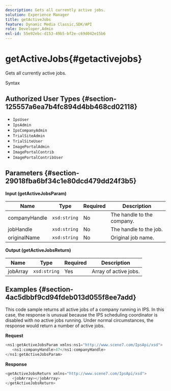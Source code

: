 ```yaml
---
description: Gets all currently active jobs.
solution: Experience Manager
title: getActiveJobs
feature: Dynamic Media Classic,SDK/API
role: Developer,Admin
exl-id: 55e92ebc-d153-49b5-bf2e-c69d042e15b6
---
```

# getActiveJobs{#getactivejobs}

Gets all currently active jobs.

 Syntax 

## Authorized User Types {#section-125557a6ea7b4fc894d4bb468cd02118}

* `IpsUser` 
* `IpsAdmin` 
* `IpsCompanyAdmin` 
* `TrialSiteAdmin` 
* `TrialSiteUser` 
* `ImagePortalAdmin` 
* `ImagePortalContrib` 
* `ImagePortalContribUser`

## Parameters {#section-29018fba6bf34c1e80dcd479dd24f3b5}

**Input (getActiveJobsParam)** 

|  Name  | Type  | Required  | Description  |
|---|---|---|---|
|  companyHandle  | `xsd:string`  | No  | The handle to the company.  |
|  jobHandle  | `xsd:string`  | No  | The handle to the job.  |
|  originalName  | `xsd:string`  | No  | Original job name.  |

**Output (getActiveJobsReturn)** 

|  Name  | Type  | Required  | Description  |
|---|---|---|---|
|  jobArray  | `xsd:string`  | Yes  | Array of active jobs.  |

## Examples {#section-4ac5dbbf9cd94fdeb013d055f8ee7add}

This code sample returns all active jobs of a company running in IPS. In this case, the response is unusual because the IPS scheduling coordinator is disabled with no active jobs running. Under normal circumstances, the response would return a number of active jobs.

**Request** 

```java
<ns1:getActiveJobsParam xmlns:ns1="http://www.scene7.com/IpsApi/xsd">
   <ns1:companyHandle>47</ns1:companyHandle>
</ns1:getActiveJobsParam>
```

**Response** 

```java
<getActiveJobsReturn xmlns="http://www.scene7.com/IpsApi/xsd">
   <jobArray></jobArray>
</getActiveJobsReturn>
```

